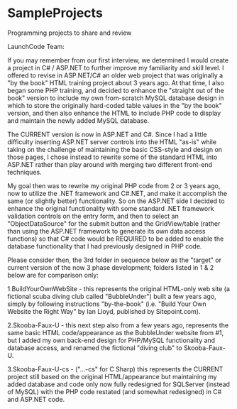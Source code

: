 SampleProjects
==============

Programming projects to share and review

LaunchCode Team:

If you may remember from our first interview, we determined I would create a project in C# / ASP.NET to further improve my familiarity and skill level.  I offered to revise in ASP.NET/C# an older web project that was originally a "by the book" HTML training project about 3 years ago.  At that time, I also began some PHP training, and decided to enhance the "straight out of the book" version to include my own from-scratch MySQL database design in which to store the originally hard-coded table values in the "by the book" version, and then also enhance the HTML to include PHP code to display and maintain the newly added MySQL database.
 
The CURRENT version is now in ASP.NET and C#.  Since I had a little difficulty inserting ASP.NET server controls into the HTML "as-is" while taking on the challenge of maintaining the basic CSS-style and design on those pages,  I chose instead to rewrite some of the standard HTML into ASP.NET rather than play around with merging two different front-end techniques.
 
My goal then was to rewrite my original PHP code from 2 or 3 years ago, now to utilize the .NET framework and C#.NET, and make it accomplish the same (or slightly better) functionality.  So on the ASP.NET side I decided to enhance the original functionality with some standard .NET framework validation controls on the entry form, and then to select an "ObjectDataSource" for the submit button and the GridView/table (rather than using the ASP.NET framework to generate its own data access functions) so that C# code would be REQUIRED to be added to enable the database functionality that I had previously designed in PHP code.
 
Please consider then, the 3rd folder in sequence below as the "target" or current version of the now 3 phase development; folders listed in 1 & 2 below are for comparison only:  

1.BuildYourOwnWebSite - this represents the original HTML-only web site (a fictional scuba diving club called "BubbleUnder") built a few years ago, simply by following instructions "by-the-book" (i.e. "Build Your Own Website the Right Way" by Ian Lloyd, published by Sitepoint.com).

2.Skooba-Faux-U - this next step also from a few years ago, represents the same basic HTML code/appearance as the BubbleUnder website from #1, but I added my own back-end design for PHP/MySQL functionality and database access, and renamed the fictional "diving club" to Skooba-Faux-U.

3.Skooba-Faux-U-cs - ("...-cs" for C Sharp) this represents the CURRENT project still based on the original HTML/appearance but maintaining my added database and code only now fully redesigned for SQLServer (instead of MySQL) with the PHP code restated (and somewhat redesigned) in C# and ASP.NET code.

